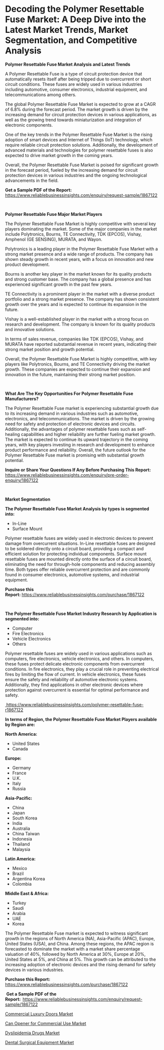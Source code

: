 <p><h1>Decoding the Polymer Resettable Fuse Market: A Deep Dive into the Latest Market Trends, Market Segmentation, and Competitive Analysis</h1></p><p><strong>Polymer Resettable Fuse Market Analysis and Latest Trends</strong></p>
<p><p>A Polymer Resettable Fuse is a type of circuit protection device that automatically resets itself after being tripped due to overcurrent or short circuit conditions. These fuses are widely used in various industries including automotive, consumer electronics, industrial equipment, and telecommunications among others.</p><p>The global Polymer Resettable Fuse Market is expected to grow at a CAGR of 6.8% during the forecast period. The market growth is driven by the increasing demand for circuit protection devices in various applications, as well as the growing trend towards miniaturization and integration of electronic components.</p><p>One of the key trends in the Polymer Resettable Fuse Market is the rising adoption of smart devices and Internet of Things (IoT) technology, which require reliable circuit protection solutions. Additionally, the development of advanced materials and technologies for polymer resettable fuses is also expected to drive market growth in the coming years.</p><p>Overall, the Polymer Resettable Fuse Market is poised for significant growth in the forecast period, fueled by the increasing demand for circuit protection devices in various industries and the ongoing technological advancements in the field.</p></p>
<p><strong>Get a Sample PDF of the Report:&nbsp;</strong> <a href="https://www.reliablebusinessinsights.com/enquiry/request-sample/1867122">https://www.reliablebusinessinsights.com/enquiry/request-sample/1867122</a></p>
<p>&nbsp;</p>
<p><strong>Polymer Resettable Fuse Major Market Players</strong></p>
<p><p>The Polymer Resettable Fuse Market is highly competitive with several key players dominating the market. Some of the major companies in the market include Polytronics, Bourns, TE Connectivity, TDK (EPCOS), Vishay, Amphenol (GE SENSING), MURATA, and Wayon.</p><p>Polytronics is a leading player in the Polymer Resettable Fuse Market with a strong market presence and a wide range of products. The company has shown steady growth in recent years, with a focus on innovation and new product development.</p><p>Bourns is another key player in the market known for its quality products and strong customer base. The company has a global presence and has experienced significant growth in the past few years.</p><p>TE Connectivity is a prominent player in the market with a diverse product portfolio and a strong market presence. The company has shown consistent growth over the years and is expected to continue its expansion in the future.</p><p>Vishay is a well-established player in the market with a strong focus on research and development. The company is known for its quality products and innovative solutions.</p><p>In terms of sales revenue, companies like TDK (EPCOS), Vishay, and MURATA have reported substantial revenue in recent years, indicating their strong market position and growth potential.</p><p>Overall, the Polymer Resettable Fuse Market is highly competitive, with key players like Polytronics, Bourns, and TE Connectivity driving the market growth. These companies are expected to continue their expansion and innovation in the future, maintaining their strong market position.</p></p>
<p>&nbsp;</p>
<p><strong>What Are The Key Opportunities For Polymer Resettable Fuse Manufacturers?</strong></p>
<p><p>The Polymer Resettable Fuse market is experiencing substantial growth due to its increasing demand in various industries such as automotive, electronics, and telecommunications. The market is driven by the growing need for safety and protection of electronic devices and circuits. Additionally, the advantages of polymer resettable fuses such as self-healing capabilities and higher reliability are further fueling market growth. The market is expected to continue its upward trajectory in the coming years, with key players investing in research and development to enhance product performance and reliability. Overall, the future outlook for the Polymer Resettable Fuse market is promising with substantial growth potential.</p></p>
<p><strong>Inquire or Share Your Questions If Any Before Purchasing This Report:</strong> <a href="https://www.reliablebusinessinsights.com/enquiry/pre-order-enquiry/1867122">https://www.reliablebusinessinsights.com/enquiry/pre-order-enquiry/1867122</a></p>
<p>&nbsp;</p>
<p><strong>Market Segmentation</strong></p>
<p><strong>The Polymer Resettable Fuse Market Analysis by types is segmented into:</strong></p>
<p><ul><li>In-Line</li><li>Surface Mount</li></ul></p>
<p><p>Polymer resettable fuses are widely used in electronic devices to prevent damage from overcurrent situations. In-Line resettable fuses are designed to be soldered directly onto a circuit board, providing a compact and efficient solution for protecting individual components. Surface mount resettable fuses are mounted directly onto the surface of a circuit board, eliminating the need for through-hole components and reducing assembly time. Both types offer reliable overcurrent protection and are commonly found in consumer electronics, automotive systems, and industrial equipment.</p></p>
<p><strong>Purchase this Report:&nbsp;</strong><a href="https://www.reliablebusinessinsights.com/purchase/1867122">https://www.reliablebusinessinsights.com/purchase/1867122</a></p>
<p>&nbsp;</p>
<p><strong>The Polymer Resettable Fuse Market Industry Research by Application is segmented into:</strong></p>
<p><ul><li>Computer</li><li>Fire Electronics</li><li>Vehicle Electronics</li><li>Others</li></ul></p>
<p><p>Polymer resettable fuses are widely used in various applications such as computers, fire electronics, vehicle electronics, and others. In computers, these fuses protect delicate electronic components from overcurrent conditions. In fire electronics, they play a crucial role in preventing electrical fires by limiting the flow of current. In vehicle electronics, these fuses ensure the safety and reliability of automotive electronic systems. Additionally, they find applications in other electronic devices where protection against overcurrent is essential for optimal performance and safety.</p></p>
<p><a href="https://www.reliablebusinessinsights.com/polymer-resettable-fuse-r1867122">&nbsp;https://www.reliablebusinessinsights.com/polymer-resettable-fuse-r1867122</a></p>
<p><strong>In terms of Region, the Polymer Resettable Fuse Market Players available by Region are:</strong></p>
<p>
    <p> <strong> North America: </strong>
        <ul>
            <li>United States</li>
            <li>Canada</li>
        </ul>
        </p> 
    <p> <strong> Europe: </strong>
        <ul>
            <li>Germany</li>
            <li>France</li>
            <li>U.K.</li>
            <li>Italy</li>
            <li>Russia</li>
        </ul>
        </p> 
    <p> <strong> Asia-Pacific: </strong>
        <ul>
            <li>China</li>
            <li>Japan</li>
            <li>South Korea</li>
            <li>India</li>
            <li>Australia</li>
            <li>China Taiwan</li>
            <li>Indonesia</li>
            <li>Thailand</li>
            <li>Malaysia</li>
        </ul>
        </p> 
    <p> <strong> Latin America: </strong>
        <ul>
            <li>Mexico</li>
            <li>Brazil</li>
            <li>Argentina Korea</li>
            <li>Colombia</li>
        </ul>
        </p> 
    <p> <strong> Middle East & Africa: </strong>
        <ul>
            <li>Turkey</li>
            <li>Saudi</li>
            <li>Arabia</li>
            <li>UAE</li>
            <li>Korea</li>
        </ul>
    </p>
    </p>
<p><p>The Polymer Resettable Fuse market is expected to witness significant growth in the regions of North America (NA), Asia-Pacific (APAC), Europe, United States (USA), and China. Among these regions, the APAC region is forecasted to dominate the market with a market share percentage valuation of 40%, followed by North America at 30%, Europe at 20%, United States at 5%, and China at 5%. This growth can be attributed to the increasing adoption of electronic devices and the rising demand for safety devices in various industries.</p></p>
<p><strong>Purchase this Report: </strong><a href="https://www.reliablebusinessinsights.com/purchase/1867122">https://www.reliablebusinessinsights.com/purchase/1867122</a></p>
<p>&nbsp;<strong>Get a Sample PDF of the Report:&nbsp;&nbsp;</strong><a href="https://www.reliablebusinessinsights.com/enquiry/request-sample/1867122">https://www.reliablebusinessinsights.com/enquiry/request-sample/1867122</a></p>
<p><strong></strong></p>
<p><p><a href="https://github.com/jaidynmorantestelletmjzya/Market-Research-Report-List-3/blob/main/commercial-luxury-doors-market.md">Commercial Luxury Doors Market</a></p><p><a href="https://github.com/ruddyyedelwadw/Market-Research-Report-List-3/blob/main/can-opener-for-commercial-use-market.md">Can Opener for Commercial Use Market</a></p><p><a href="https://www.linkedin.com/pulse/dyslipidemia-drugs-market-global-share-ranking-hm76e">Dyslipidemia Drugs Market</a></p><p><a href="https://www.linkedin.com/pulse/insights-dental-surgical-equipment-market-share-competitive-pqgbe">Dental Surgical Equipment Market</a></p></p>